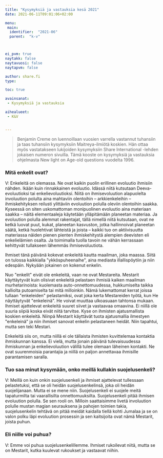 ```yaml
---
title: "Kysymyksiä ja vastauksia kesä 2021"
date: 2021-06-11T09:01:06+02:00

menu:
 main:
  identifier:  "2021-06"
  parent:  "k-v"



ei_pvm: true
naytakk: false
naytavuosi: false
naytapvm: false

author: share.fi
type:

toc: true

avainsanat:
 - Kysymyksiä ja vastauksia

aihealueet:
 - K&V


---
```

> Benjamin Creme on luennoillaan vuosien varrella vastannut tuhansiin ja taas tuhansiin kysymyksiin Maitreya-ilmiötä koskien. Hän ottaa myös vastatakseen lukijoiden kysymyksiin Share International -lehden jokaisen numeron sivuilla. Tämä kooste on kysymyksiä ja vastauksia ohjelmasta New light on Age-old questions vuodelta 1996.

### Mitä enkelit ovat?

V: Enkeleitä on olemassa. Ne ovat kaikin puolin erillinen evoluutio ihmisiin nähden. Ikään kuin rinnakkainen evoluutio. Idässä niitä kutsutaan Deeva-evoluutioksi tai enkelievoluutioksi. Niitä on ihmisevoluution alapuolelta involuution polulta aina mahtaviin olentoihin – arkkienkeleihin – ihmiskehityksen reilusti ylittäviin evoluution polulla oleviin olentoihin saakka. Kyseessä on siten uskomattoman monipuolinen evoluutio aina materiaan saakka – näitä elementaaleja käytetään ylläpitämään planeetan materiaa. Ja evoluution polulla alemmat rakentajat, tällä nimellä niitä kutsutaan, ovat ne ketkä luovat puut, kukat, planeetan kasvuston, jotka hallinnoivat planeetan säätä, ketkä huolehtivat lähteistä ja joista – kaikki tuo on aktiivisuutta materiassa näiden pienen pienten ihmiskehitystä alempien deevisten eli enkelielämien osalta. Ja toimimalla tuolla tavoin ne vähän kerrassaan kehittyvät tullakseen lähemmäs ihmisevoluutiota.

Ihmiset tänä päivänä kokevat enkeleitä kautta maailman, joka maassa. Siitä on tulossa kaikkialla "ykköspuheenaihe", aina mediasta illallispöytiin ja niin edespäin. Nykyään jokainen on kokenut enkelin.

Nuo "enkelit" eivät ole enkeleitä, vaan ne ovat Mestareita. Mestarit käyttäytyvät kuin olisivat enkeleitä pelastaen ihmisiä kaiken maailman murhetarinoista: kuolemasta auto-onnettomuudessa, hukkumiselta taikka kalliolta putoamiselta tai mitä milloinkin. Nämä lukemattomat kerrat joissa tullaan "enkeleiden" pelastamiksi, ovat joka kerta Mestareiden työtä, kun He näyttäytyvät "enkeleinä". He voivat muuttaa ulkoasuaan tahtonsa mukaan. Ihmiset ajattelevat enkeleitä suuret siivet ja vastaavaa omaavina. Ei niillä ole suuria siipiä koska eivät niitä tarvitse. Kyse on ihmisten ajatusmallista koskien enkeleitä. Niinpä Mestarit käyttävät tuota ajatusmallia ilmestyen "enkeleinä" ja niin ihmiset sanovat enkelin pelastaneen heidät. Niin tapahtui, mutta sen teki Mestari.

Enkeleitä siis on, mutta niillä ei ole tällaista ihmisten kuvittelemaa kontaktia ihmiskunnan kanssa. Ei vielä, mutta jonain päivänä tulevaisuudessa ihmiskunnan ja enkelievoluution välillä tulee olemaan läheinen kontakti. Ne ovat suurenmoisia parantajia ja niillä on paljon annettavaa ihmisille parantamisen saralla.

### Tuo saa minut kysymään, onko meillä kullakin suojelusenkeli?

V: Meillä on kuin onkin suojelusenkeli ja ihmiset ajattelevat tullessaan pelastetuksi, että se oli heidän suojelusenkelinsä, joka oli heidän suojelijanaan. Mutta ei se mene niin. Suojelusenkeli ei suojele meitä tapaturmilta tai vaarallisilta onnettomuuksilta. Suojelusenkeli pitää ihmisen evoluution polulla. Se sen rooli on. Milloin saattaisimme livetä involuution polulle mustan magian seurauksena ja pahojen toimien takia, suojelusenkelin tehtävä on pitää meidät kaidalla tiellä kohti Jumalaa ja se on valon polku läpi evoluution prosessin ja sen kaitsijoita ovat nämä Mestarit, joista puhun.

### Eli niille voi puhua?

V: Emme voi puhua suojelusenkelillemme. Ihmiset rukoilevat niitä, mutta se on Mestarit, kutka kuulevat rukoukset ja vastaavat niihin.
